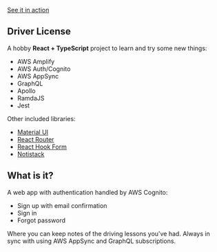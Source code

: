 [See it in action](http://driver-license-20200306111652-hostingbucket-local.s3-website-eu-west-1.amazonaws.com/)

## Driver License
A hobby **React + TypeScript** project to learn and try some new things:

- AWS Amplify
- AWS Auth/Cognito
- AWS AppSync
- GraphQL
- Apollo
- RamdaJS
- Jest

Other included libraries:

- [Material UI](https://material-ui.com/)
- [React Router](https://reacttraining.com/react-router/web/guides/quick-start)
- [React Hook Form](https://react-hook-form.com/)
- [Notistack](https://iamhosseindhv.com/notistack)

## What is it?
A web app with authentication handled by AWS Cognito:

- Sign up with email confirmation
- Sign in
- Forgot password

Where you can keep notes of the driving lessons you've had. Always in sync with using AWS AppSync and GraphQL subscriptions.
